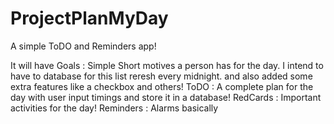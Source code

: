 # ProjectPlanMyDay
A simple ToDO and Reminders app!

It will have 
Goals : Simple Short motives a person has for the day. I intend to have to database for this list reresh every midnight.
        and also added some extra features like a checkbox and others!
ToDO : A complete plan for the day with user input timings and store it in a database!
RedCards : Important activities for the day!
Reminders : Alarms basically
